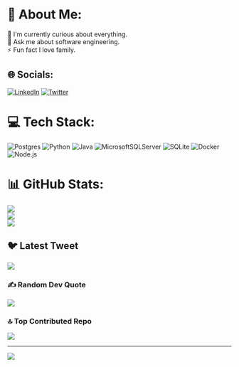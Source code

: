 # 💫 About Me:
🔭 I'm currently curious about everything.<br>💬 Ask me about software engineering.<br>⚡ Fun fact I love family.

## 🌐 Socials:
[![LinkedIn](https://img.shields.io/badge/LinkedIn-%230077B5.svg?logo=linkedin&logoColor=white)](https://www.linkedin.com/in/guillermopizarro/) [![Twitter](https://img.shields.io/badge/X-%2307405e.svg?logo=X&logoColor=white)](https://x.com/omarjcm) 

# 💻 Tech Stack:
![Postgres](https://img.shields.io/badge/postgres-%23316192.svg?style=for-the-badge&logo=postgresql&logoColor=white) ![Python](https://img.shields.io/badge/python-3670A0?style=for-the-badge&logo=python&logoColor=ffdd54) ![Java](https://img.shields.io/badge/java-%23ED8B00.svg?style=for-the-badge&logo=java&logoColor=white) ![MicrosoftSQLServer](https://img.shields.io/badge/Microsoft%20SQL%20Sever-CC2927?style=for-the-badge&logo=microsoft%20sql%20server&logoColor=white) ![SQLite](https://img.shields.io/badge/sqlite-%2307405e.svg?style=for-the-badge&logo=sqlite&logoColor=white) 	![Docker](https://img.shields.io/badge/docker-%230db7ed.svg?style=for-the-badge&logo=docker&logoColor=white) ![Node.js](https://img.shields.io/badge/node.js-%065535.svg?style=for-the-badge&logo=nodejs&logoColor=white)

# 📊 GitHub Stats:
![](https://github-readme-stats.vercel.app/api?username=guillermopizarro&theme=dark&hide_border=false&include_all_commits=false&count_private=false)<br/>
![](https://github-readme-streak-stats.herokuapp.com/?user=guillermopizarro&theme=dark&hide_border=false)<br/>
![](https://github-readme-stats.vercel.app/api/top-langs/?username=guillermopizarro&theme=dark&hide_border=false&include_all_commits=false&count_private=false&layout=compact)

## 🐦 Latest Tweet
[![](https://gtce.itsvg.in/api?username=omarjcm&theme=dracula&response=true&border=true&time=true&icon=default)](https://github.com/VishwaGauravIn/github-twitter-card-embed)

### ✍️ Random Dev Quote
![](https://quotes-github-readme.vercel.app/api?type=horizontal&theme=radical)

### 🔝 Top Contributed Repo
![](https://github-contributor-stats.vercel.app/api?username=guillermopizarro&limit=5&theme=dark&combine_all_yearly_contributions=true)

---
[![](https://visitcount.itsvg.in/api?id=evandycke&icon=0&color=0)](https://visitcount.itsvg.in)

<!-- Proudly created with GPRM ( https://gprm.itsvg.in ) -->
